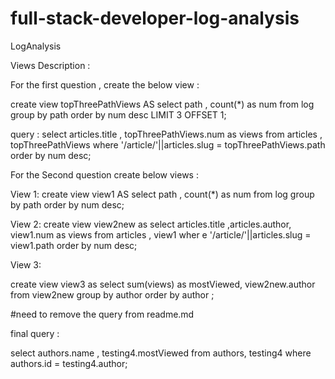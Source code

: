 # full-stack-developer-log-analysis
LogAnalysis


Views Description : 

For the first question , create the below view : 

create view topThreePathViews AS select path , count(*) as num from log group by path order by num desc LIMIT 3 OFFSET 1;

query : 
select articles.title , topThreePathViews.num as views from articles , topThreePathViews where '/article/'||articles.slug = topThreePathViews.path order by num desc;

For the Second question create below views : 



View 1:
create view view1 AS select path , count(*) as num from log group by path order by num desc;


View 2:
 create view view2new as select articles.title ,articles.author, view1.num as views from articles , view1 wher
e '/article/'||articles.slug = view1.path order by num desc;


View 3:

create view view3 as select sum(views) as mostViewed, view2new.author from view2new group by author order
by author ;

#need to remove the query from readme.md

final query :
    
select authors.name , testing4.mostViewed from authors,
testing4 where authors.id = testing4.author;

